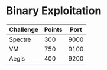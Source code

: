 # Binary Exploitation

| Challenge           | Points | Port |
| --------------------| ------ | ---- |
| Spectre             | 300    | 9000 |
| VM                  | 750    | 9100 |
| Aegis               | 400    | 9200 |
